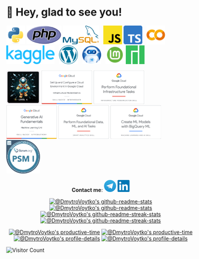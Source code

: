 <!--suppress HtmlDeprecatedAttribute -->


# 👋 Hey, glad to see you!

<p>
<a href="https://docs.python.org/3/library/index.html"><img src="./assets/python.svg" alt="Python" height="50" title="Python documentation"></a>
<a href="https://www.php.net/docs.php"><img src="./assets/php.svg" alt="PHP" height="50" title="PHP documentation"></a>
<a href="https://dev.mysql.com/doc/"><img src="./assets/mysql.svg" alt="MySQL" height="50" title="MySQL documentation"></a>
&nbsp;
<a href="https://developer.mozilla.org/en-US/docs/Web/JavaScript"><img src="./assets/javascript.svg" alt="JavaScript" height="50" title="JavaScript documentation"></a>
<a href="https://www.typescriptlang.org/docs/"><img src="./assets/typescript.svg" alt="Typescript" height="50" title="Typescript documentation"></a>
&nbsp;
<a href="https://colab.research.google.com/"><img src="./assets/google-colaboratory.svg" alt="Google Colab" height="50" title="Google Colabpratoty"></a>
<a href="https://www.kaggle.com/"><img src="./assets/kaggle.svg" alt="Kaggle" height="50" title="Kaggle - the largest AI & ML community"></a>
&nbsp;
<a href="https://wordpress.org/documentation/"><img src="./assets/wordpress.svg" alt="Wordpress" height="50" title="Wordpress documentation"></a>
&nbsp;
<a href="https://core.telegram.org/bots/api"><img src="./assets/telegram-chatbots.png" alt="Telegram chatbots" height="50" title="Telegram chatbots API documentation"></a> 
&nbsp;
<a href="https://linuxmint.com/documentation.php"><img src="./assets/linux-mint.svg" alt="Linux Mint" height="50" title="Linux Mint documentation"></a>
<a href="https://wiki.manjaro.org/index.php/Main_Page"><img src="./assets/manjaro.svg" alt="Manjaro" height="50" title="Manjaro wiki"></a>
<!-- 
<a href="https://docs.oracle.com/en/java/"><img src="./assets/java-original.svg" alt="java" height="50" title="Java documentation"></a>
<a href="https://developer.android.com/reference"><img src="./assets/android-plain.svg" alt="android" height="50" title="Android reference"></a>
-->
</p>


<p>
<a href="https://www.holopin.io/@dmytrovoytko#badges"><img src="./achievements/Hacktoberfest-10-level4.webp" alt="Hacktoberfest" height="90" title="Hacktoberfest 2023"></a> 
<a href="https://www.cloudskillsboost.google/public_profiles/e7c986d7-55eb-4688-ae4e-d24ace1405d2"><img src="./achievements/GCP-Set-Up-and-Configure-a-Cloud-Environment-in-Google-Cloud.png" alt="Set Up and Configure a Cloud Environment in Google Cloud" height="90" title="Set Up and Configure a Cloud Environment in Google Cloud"></a>
<a href="https://www.cloudskillsboost.google/public_profiles/e7c986d7-55eb-4688-ae4e-d24ace1405d2"><img src="./achievements/GCP-Perform-Foundational-Infrastructure-Tasks-in-Google-Cloud.png" alt="Perform Foundational Infrastructure Tasks in Google Cloud" height="90" title="Perform Foundational Infrastructure Tasks in Google Cloud"></a>
<a href="https://www.cloudskillsboost.google/public_profiles/e7c986d7-55eb-4688-ae4e-d24ace1405d2"><img src="./achievements/GCP-Generative-AI-Fundamentals.png" alt="Generative AI Fundamentals" height="90" title="Set Up and Generative AI Fundamentals"></a>
<a href="https://www.cloudskillsboost.google/public_profiles/e7c986d7-55eb-4688-ae4e-d24ace1405d2"><img src="./achievements/GCP-Perform-Foundational-Data-ML-and-AI-Tasks-in-Google-Cloud.png" alt="Perform Foundational Data, ML, and AI Tasks in Google Cloud" height="90" title="Perform Foundational Data, ML, and AI Tasks in Google Cloud"></a>
<a href="https://www.cloudskillsboost.google/public_profiles/e7c986d7-55eb-4688-ae4e-d24ace1405d2"><img src="./achievements/GCP-Create-ML-Models-with-BigQuery-ML.png" alt="Create ML Models with BigQuery ML" height="90" title="Create ML Models with BigQuery ML"></a>
<a href="https://www.credly.com/badges/d64f2e07-3447-4038-a050-d9d9cbe323e8"><img src="./achievements/scrum.org-Professional-Scrum-Master-1-cert.png" alt="Professional Scrum Master™ I (PSM I)" height="90" title="Professional Scrum Master™ I (PSM I)"></a>
</p>


<!-- contacts -->
<p align="center">
<strong>Contact me</strong>: <!--<a href="mailto:Dmytro.Voytko@gmail.com"><img src="./assets/gmail.svg" alt="Gmail" height="50" title="Send mail"></a>-->
<a href="https://t.me/DmytroVoytko"><img src="./assets/telegram.svg" alt="Telegram" height="32" title="Send me a message"></a>
<a href="https://linkedin.com/in/dmytrovoytko"><img src="./assets/linkedin.svg" alt="Telegram" height="32" title="Send me a message"></a>
</p>

<!-- statistics -->
<p align="center">
<a href="https://github.com/DmytroVoytko?tab=repositories#gh-dark-mode-only"><img src="https://github-readme-stats-one-bice.vercel.app/api?username=DmytroVoytko&theme=gotham&show_icons=true&count_private=true&hide_border=true&role=OWNER,ORGANIZATION_MEMBER,COLLABORATOR"  width="48%" alt="@DmytroVoytko's github-readme-stats"/></a>
<a href="https://github.com/DmytroVoytko?tab=repositories#gh-light-mode-only"><img src="https://github-readme-stats-one-bice.vercel.app/api?username=DmytroVoytko&theme=default&show_icons=true&count_private=true&hide_border=true&role=OWNER,ORGANIZATION_MEMBER,COLLABORATOR"  width="48%" alt="@DmytroVoytko's github-readme-stats"/></a>
<a href="https://github.com/DmytroVoytko?tab=stars#gh-dark-mode-only"><img src="https://github-readme-streak-stats.herokuapp.com?user=DmytroVoytko&theme=gotham&hide_border=true&date_format=M%20j%5B%2C%20Y%5D"  width="48%" alt="@DmytroVoytko's github-readme-streak-stats"/></a>
<a href="https://github.com/DmytroVoytko?tab=stars#gh-light-mode-only"><img src="https://github-readme-streak-stats.herokuapp.com?user=DmytroVoytko&theme=transparent&hide_border=true&date_format=M%20j%5B%2C%20Y%5D"  width="48%" alt="@DmytroVoytko's github-readme-streak-stats"/></a>
</p>

<p align="center">
<a href="https://github.com/pulls?q=is%3Apr+author%3ADmytroVoytko+archived%3Afalse+is%3Aclosed#gh-dark-mode-only"><img src="https://github-profile-summary-cards.vercel.app/api/cards/productive-time?username=DmytroVoytko&theme=github_dark&utcOffset=3"  width="31%" alt="@DmytroVoytko's productive-time"/></a>
<a href="https://github.com/pulls?q=is%3Apr+author%3ADmytroVoytko+archived%3Afalse+is%3Aclosed#gh-light-mode-only"><img src="https://github-profile-summary-cards.vercel.app/api/cards/productive-time?username=DmytroVoytko&theme=github&utcOffset=3"  width="31%" alt="@DmytroVoytko's productive-time"/></a>
<a href="https://github.com/issues?q=is%3Aissue+author%3ADmytroVoytko+archived%3Afalse+is%3Aclosed#gh-dark-mode-only"><img src="https://github-profile-summary-cards.vercel.app/api/cards/profile-details?username=DmytroVoytko&theme=github_dark&hide_border=true"  width="64%" alt="@DmytroVoytko's profile-details"/></a>
<a href="https://github.com/issues?q=is%3Aissue+author%3ADmytroVoytko+archived%3Afalse+is%3Aclosed#gh-light-mode-only"><img src="https://github-profile-summary-cards.vercel.app/api/cards/profile-details?username=DmytroVoytko&theme=github&hide_border=true"  width="64%" alt="@DmytroVoytko's profile-details"/></a>
</p>

<!-- wakayime statistics -->
<!-- activity graph heroku-app start  
<p align="center">
    <a href="https://wakatime.com/@DmytroVoytko#gh-dark-mode-only">
        <img src="https://github-readme-activity-graph.vercel.app/graph?username=DmytroVoytko&theme=react-dark&hide_border=true&hide_title=false&area=true&custom_title=Total%20contribution%20graph%20in%20all%20repo" width="95%" alt="activity graph">
    </a>
    <a href="https://wakatime.com/@DmytroVoytko#gh-light-mode-only">
        <img src="https://github-readme-activity-graph.vercel.app/graph?username=DmytroVoytko&theme=github-light&hide_border=true&hide_title=false&area=true&custom_title=Total%20contribution%20graph%20in%20all%20repo" width="95%" alt="activity graph">
    </a>
</p>
activity graph heroku-app end -->

<!--
<p align="center">
<a href="https://wakatime.com/@DmytroVoytko#gh-dark-mode-only"><img src="https://github-readme-stats.vercel.app/api/wakatime?username=DmytroVoytko&theme=gotham&hide_border=true&layout=compact&hide_title=true&langs_count=14&range=all_time"  width="58%" alt="@DmytroVoytko's wakatime stats"/></a>
<a href="https://wakatime.com/@DmytroVoytko#gh-light-mode-only"><img src="https://github-readme-stats.vercel.app/api/wakatime?username=DmytroVoytko&theme=default&hide_border=true&layout=compact&hide_title=true&langs_count=14&range=all_time"  width="58%" alt="@DmytroVoytko's wakatime stats"/></a>
<a href="https://github.com/DmytroVoytko?tab=achievements#gh-dark-mode-only"><img src="https://github-profile-trophy.vercel.app/?username=DmytroVoytko&theme=onestar&no-frame=true&column=3&row=2"  width="38%" alt="@DmytroVoytko's trophy stats"/></a>
<a href="https://github.com/DmytroVoytko?tab=achievements#gh-light-mode-only"><img src="https://github-profile-trophy.vercel.app/?username=DmytroVoytko&theme=flat&no-frame=true&column=3&row=2"  width="38%" alt="@DmytroVoytko's trophy stats"/></a>
</p>
-->

<!--
<p align="center">
    <a href="https://www.codewars.com/users/DmytroVoytko">
        <img alt="codewars badge" src="https://www.codewars.com//users/DmytroVoytko/badges/large">
    </a>
</p>
-->

![Visitor Count](https://profile-counter.glitch.me/dmytrovoytko/count.svg)